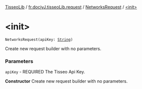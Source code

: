 [TisseoLib](../../index.md) / [fr.docjyJ.tisseoLib.request](../index.md) / [NetworksRequest](index.md) / [&lt;init&gt;](./-init-.md)

# &lt;init&gt;

`NetworksRequest(apiKey: `[`String`](https://kotlinlang.org/api/latest/jvm/stdlib/kotlin/-string/index.html)`)`

Create new request builder with no parameters.

### Parameters

`apiKey` - REQUIRED The Tisseo Api Key.

**Constructor**
Create new request builder with no parameters.

